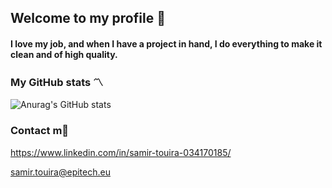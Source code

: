 ## Welcome to my profile 👋

<!--
**SamirTouira/SamirTouira** is a ✨ _special_ ✨ repository because its `README.md` (this file) appears on your GitHub profile.

Here are some ideas to get you started:

- 🔭 I’m currently working on ...
- 🌱 I’m currently learning ...
- 👯 I’m looking to collaborate on ...
- 🤔 I’m looking for help with ...
- 💬 Ask me about ...
- 📫 How to reach me: ...
- 😄 Pronouns: ...
- ⚡ Fun fact: ...
-->

#### I love my job, and when I have a project in hand, I do everything to make it clean and of high quality.

### My GitHub stats :part_alternation_mark:

![Anurag's GitHub stats](https://github-readme-stats.vercel.app/api?username=SamirTouira&theme=dracula&show_icons=true)

### Contact m:e-mail:

https://www.linkedin.com/in/samir-touira-034170185/

samir.touira@epitech.eu
